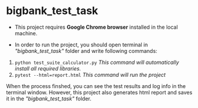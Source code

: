# bigbank_test_task

* This project requires **Google Chrome browser** installed in the local machine.

* In order to run the project, you should open terminal in *"bigbank_test_task"* folder and write following commands:

1. `python test_suite_calculator.py` *This command will automatically install all required libraries.* 
2. `pytest --html=report.html` *This command will run the project*

When the process finshed, you can see the test results and log info in the terminal window. However, this project also generates html report and saves it in the *"bigbank_test_task"* folder. 
